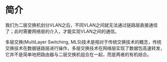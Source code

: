 # 简介
我们为二层交换机划分VLAN之后，不同VLAN之间就无法通过链路层直接通信了；此时需要网络层的介入，才能实现VLAN之间的通信。

多层交换(MultiLayer Switching, MLS)技术是相对于传统交换技术的概念，传统交换技术在数据链路层进行操作，多层交换技术在网络层实现了数据包高速转发，它并不是简单地把路由器与二层交换机组合在一起，而是两者的有机结合。

